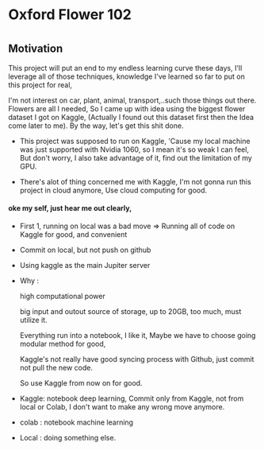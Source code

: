 

# Oxford Flower 102 



#

## Motivation

This project will put an end to my endless learning curve these days, I'll leverage all of those techniques, knowledge I've learned so far to put on this project for real, 

I'm not interest on car, plant, animal, transport,..such those things out there. Flowers are all I needed, So I came up with idea using the biggest flower dataset I got on Kaggle, (Actually I found out this dataset first then the Idea come later to me).
By the way, let's get this shit done.


- This project was supposed to run on Kaggle, 'Cause my local machine was just supported with Nvidia 1060, so I mean it's so weak I can feel, But don't worry, I also take advantage of it, find out the limitation of my GPU.

- There's alot of thing concerned me with Kaggle, I'm not gonna run this project in cloud anymore, Use cloud computing for good.


#### oke my self, just hear me out clearly,

- First 1, running on local was a bad move => Running all of code on Kaggle for good, and convenient

- Commit on local, but not push on github

- Using kaggle as the main Jupiter server 

- Why : 

    high computational power

    big input and outout source of storage, up to 20GB, too much, must utilize it.

    Everything run into a notebook, I like it, Maybe we have to choose going modular method for good, 

    Kaggle's not really have good syncing process with Github, just commit not pull the new code.

    So use Kaggle from now on for good.

- Kaggle: notebook deep learning, Commit only from Kaggle, not from local or Colab, I don't want to make any wrong move anymore.

- colab : notebook machine learning

- Local : doing something else.

